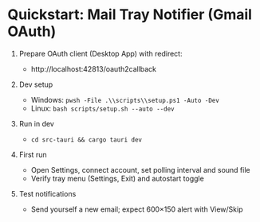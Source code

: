 # Quickstart: Mail Tray Notifier (Gmail OAuth)

1) Prepare OAuth client (Desktop App) with redirect:
   - http://localhost:42813/oauth2callback

2) Dev setup
   - Windows: `pwsh -File .\\scripts\\setup.ps1 -Auto -Dev`
   - Linux: `bash scripts/setup.sh --auto --dev`

3) Run in dev
   - `cd src-tauri && cargo tauri dev`

4) First run
   - Open Settings, connect account, set polling interval and sound file
   - Verify tray menu (Settings, Exit) and autostart toggle

5) Test notifications
   - Send yourself a new email; expect 600×150 alert with View/Skip
